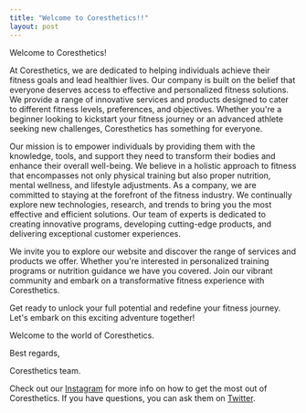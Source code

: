 ```yaml
---
title: "Welcome to Coresthetics!!"
layout: post
---
```



Welcome to Coresthetics!

At Coresthetics, we are dedicated to helping individuals achieve their fitness goals and lead healthier lives. Our company is built on the belief that everyone deserves access to effective and personalized fitness solutions. We provide a range of innovative services and products designed to cater to different fitness levels, preferences, and objectives. Whether you're a beginner looking to kickstart your fitness journey or an advanced athlete seeking new challenges, Coresthetics has something for everyone.

Our mission is to empower individuals by providing them with the knowledge, tools, and support they need to transform their bodies and enhance their overall well-being. We believe in a holistic approach to fitness that encompasses not only physical training but also proper nutrition, mental wellness, and lifestyle adjustments. As a company, we are committed to staying at the forefront of the fitness industry. We continually explore new technologies, research, and trends to bring you the most effective and efficient solutions. Our team of experts is dedicated to creating innovative programs, developing cutting-edge products, and delivering exceptional customer experiences.

We invite you to explore our website and discover the range of services and products we offer. Whether you're interested in personalized training programs or nutrition guidance we have you covered. Join our vibrant community and embark on a transformative fitness experience with Coresthetics.

Get ready to unlock your full potential and redefine your fitness journey. Let's embark on this exciting adventure together!

Welcome to the world of Coresthetics.

Best regards,

Coresthetics team.

Check out our [Instagram][jekyll-docs] for more info on how to get the most out of Coresthetics. If you have questions, you can ask them on [Twitter][jekyll-talk].

[jekyll-docs]: http://instagram.com/coresthetics
[jekyll-gh]:   https://github.com/jekyll/jekyll
[jekyll-talk]: https://twitter.com/coresthetics
